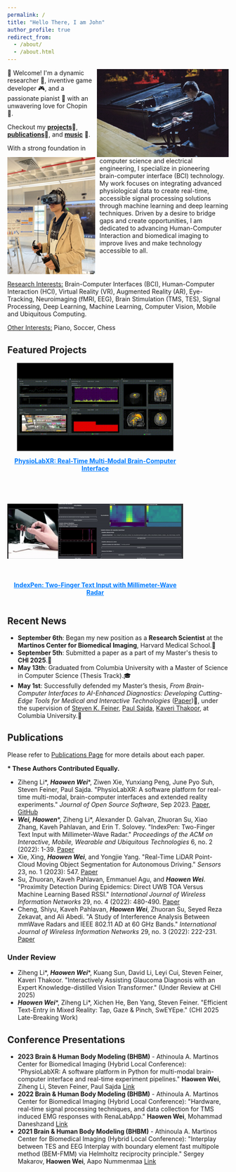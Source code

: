 ```yaml
---
permalink: /
title: "Hello There, I am John"
author_profile: true
redirect_from: 
  - /about/
  - /about.html
---
```



<img src="../images/performance.png" alt="performance" style="width:300px; float:right; margin-left: 10px;" />
👋 Welcome! I'm a dynamic researcher 🧠, 
inventive game developer 🎮, 
and a passionate pianist 🎹 with an unwavering love for Chopin 🎼.

Checkout my **[projects](https://haowenweijohn.github.io/projects/)**🔬,
**[publications](https://haowenweijohn.github.io/publications/)**📝, and **[music](https://haowenweijohn.github.io/music/)** 🎵.



<img src="../images/in-vr.png" alt="in-vr" style="width:200px; float:left; margin-right: 10px;" />
With a strong foundation in computer science and electrical engineering, 
I specialize in pioneering brain-computer interface (BCI) technology. 
My work focuses on integrating advanced physiological data to create real-time, 
accessible signal processing solutions through machine learning and deep learning techniques. 
Driven by a desire to bridge gaps and create opportunities, I am dedicated to advancing Human-Computer Interaction and biomedical imaging to improve lives and make technology accessible to all.

<div style="clear: both;"></div>

<u>Research Interests:</u> 
Brain-Computer Interfaces (BCI),
Human-Computer Interaction (HCI),
Virtual Reality (VR),
Augmented Reality (AR),
Eye-Tracking,
Neuroimaging (fMRI, EEG),
Brain Stimulation (TMS, TES),
Signal Processing,
Deep Learning, Machine Learning,
Computer Vision,
Mobile and Ubiquitous Computing.

<u>Other Interests:</u> Piano, Soccer, Chess

[//]: # (## Education)

[//]: # ()
[//]: # (**Columbia University**  )

[//]: # (*Sep 2022 - May 2024*)

[//]: # (- Master of Computer Science &#40;Thesis Track&#41;)

[//]: # (- Thesis Topic: From Brain–Computer Interfaces to AI-Enhanced Diagnostics: Developing Cutting-Edge Tools for Medical and Interactive Technologies)

[//]: # (- Research in Brain-Computer Interfaces and Neuroimaging)

[//]: # (- GPA: 3.81)

[//]: # ()
[//]: # (**Worcester Polytechnic Institute**  )

[//]: # (*Aug 2018 - May 2022*)

[//]: # (- Bachelor Of Computer Science & Electrical and Computer Engineering &#40;Double Major&#41;)

[//]: # (- Mechanical Engineering &#40;Minor&#41;)

[//]: # (- Human-Computer Interaction)

[//]: # (- GPA: 3.91)


## Featured Projects


<div style="display: flex; flex-wrap: wrap; gap: 20px; justify-content: flex-start; align-items: flex-start;">

  <!-- PhysioLabXR Project -->
  <div style="flex: 1 1 300px; max-width: 400px; display: flex; flex-direction: column; align-items: center;">
    <a href="https://haowenweijohn.github.io/publication/2024-01-11-PhysioLabXR" style="text-decoration: none; color: inherit;">
      <!-- Image container with fixed height -->
      <div style="height: 200px; display: flex; align-items: center; justify-content: center;">
        <img src="../images/publications/PhysioLabXR-fMRI-Demo.gif" alt="PhysioLabXR" style="max-width: 100%; height: auto; max-height: 100%;">
      </div>
      <p style="text-decoration: underline; color: #007bff; text-align: center;"><strong>PhysioLabXR: Real-Time Multi-Modal Brain-Computer Interface</strong></p>
    </a>
  </div>

  <!-- IndexPen Project -->
  <div style="flex: 1 1 300px; max-width: 400px; display: flex; flex-direction: column; align-items: center;">
    <a href="https://haowenweijohn.github.io/publication/2022-07-07-IndexPen" style="text-decoration: none; color: inherit;">
      <!-- Image container with fixed height -->
      <div style="height: 200px; display: flex; align-items: center; justify-content: center;">
        <img src="../images/publications/IndexPen-Demo.gif" alt="IndexPen" style="max-width: 100%; height: auto; max-height: 100%;">
      </div>
      <p style="text-decoration: underline; color: #007bff; text-align: center;"><strong>IndexPen: Two-Finger Text Input with Millimeter-Wave Radar</strong></p>
    </a>
  </div>



</div>


## Recent News

- **September 6th**: Began my new position as a **Research Scientist** at the **Martinos Center for Biomedical Imaging**, Harvard Medical School.🏢
- **September 5th**: Submitted a paper as a part of my Master's thesis to **CHI 2025**.📝
- **May 13th**: Graduated from Columbia University with a Master of Science in Computer Science (Thesis Track).🎓
- **May 1st**: Successfully defended my Master’s thesis,
*From Brain-Computer Interfaces to AI-Enhanced Diagnostics: Developing Cutting-Edge Tools for Medical and Interactive Technologies*
([Paper](https://mice.cs.columbia.edu/getTechreport.php?techreportID=1673&format=pdf&))📝,
under the supervision of 
[Steven K. Feiner](https://www.engineering.columbia.edu/faculty/steven-feiner),
[Paul Sajda](https://www.bme.columbia.edu/faculty/paul-sajda),
[Kaveri Thakoor](https://www.vagelos.columbia.edu/profile/kaveri-thakoor-phd), at Columbia University.🥳








## Publications

Please refer to [Publications Page](https://haowenweijohn.github.io/publications/)
for more details about each paper.

**\* These Authors Contributed Equally.**

- Ziheng Li\*, **_Haowen Wei_**\*, Ziwen Xie, Yunxiang Peng, June Pyo Suh, Steven Feiner, Paul Sajda. "PhysioLabXR: A software platform for real-time multi-modal, brain-computer interfaces and extended reality experiments." *Journal of Open Source Software*, Sep 2023. [Paper](https://joss.theoj.org/papers/10.21105/joss.05854), [GitHub](https://github.com/PhysioLabXR/PhysioLabXR)
- **_Wei, Haowen_**\*, Ziheng Li\*, Alexander D. Galvan, Zhuoran Su, Xiao Zhang, Kaveh Pahlavan, and Erin T. Solovey. "IndexPen: Two-Finger Text Input with Millimeter-Wave Radar." *Proceedings of the ACM on Interactive, Mobile, Wearable and Ubiquitous Technologies* 6, no. 2 (2022): 1-39. [Paper](https://dl.acm.org/doi/10.1145/3534601)
- Xie, Xing, **_Haowen Wei_**, and Yongjie Yang. "Real-Time LiDAR Point-Cloud Moving Object Segmentation for Autonomous Driving." *Sensors* 23, no. 1 (2023): 547. [Paper](https://www.mdpi.com/1424-8220/23/1/547)
- Su, Zhuoran, Kaveh Pahlavan, Emmanuel Agu, and **_Haowen Wei_**. "Proximity Detection During Epidemics: Direct UWB TOA Versus Machine Learning Based RSSI." *International Journal of Wireless Information Networks* 29, no. 4 (2022): 480-490. [Paper](https://link.springer.com/article/10.1007/s10776-022-00577-4)
- Cheng, Shiyu, Kaveh Pahlavan, **_Haowen Wei_**, Zhuoran Su, Seyed Reza Zekavat, and Ali Abedi. "A Study of Interference Analysis Between mmWave Radars and IEEE 802.11 AD at 60 GHz Bands." *International Journal of Wireless Information Networks* 29, no. 3 (2022): 222-231. [Paper](https://link.springer.com/article/10.1007/s10776-022-00564-9)


### Under Review

- Ziheng Li\*, **_Haowen Wei_**\*, Kuang Sun, David Li, Leyi Cui, Steven Feiner, Kaveri Thakoor. "Interactively Assisting Glaucoma Diagnosis with an Expert Knowledge-distilled Vision Transformer." (Under Review at CHI 2025)
- **_Haowen Wei_**\*, Ziheng Li\*, Xichen He, Ben Yang, Steven Feiner. "Efficient Text-Entry in Mixed Reality: Tap, Gaze & Pinch, SwEYEpe." (CHI 2025 Late-Breaking Work)  

## Conference Presentations

- **2023 Brain & Human Body Modeling (BHBM)** - Athinoula A. Martinos Center for Biomedical Imaging (Hybrid Local Conference): "PhysioLabXR: A software platform in Python for multi-modal brain-computer interface and real-time experiment pipelines." **Haowen Wei**, Ziheng Li, Steven Feiner, Paul Sajda [Link](https://tmslab.martinos.org/conferences/brain-and-human-body-modeling-conference-2023-online-format-with-limited-in-person-participation/)
- **2022 Brain & Human Body Modeling (BHBM)** - Athinoula A. Martinos Center for Biomedical Imaging (Hybrid Local Conference): "Hardware, real-time signal processing techniques, and data collection for TMS induced EMG responses with RenaLabApp." **Haowen Wei**, Mohammad Daneshzand [Link](https://tmslab.martinos.org/conferences/brain-and-human-body-modeling-conference-2022/)
- **2021 Brain & Human Body Modeling (BHBM)** - Athinoula A. Martinos Center for Biomedical Imaging (Hybrid Local Conference): "Interplay between TES and EEG Interplay with boundary element fast multipole method (BEM-FMM) via Helmholtz reciprocity principle." Sergey Makarov, **Haowen Wei**, Aapo Nummenmaa [Link](https://tmslab.martinos.org/conference/)



